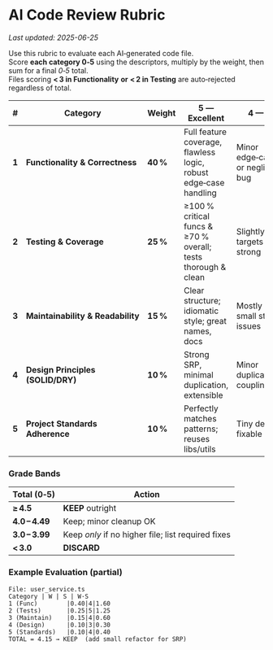 
# AI Code Review Rubric

_Last updated: 2025-06-25_

Use this rubric to evaluate each AI‑generated code file.  
Score **each category 0‑5** using the descriptors, multiply by the weight, then sum for a final _0‑5_ total.  
Files scoring **< 3 in Functionality** **or** **< 2 in Testing** are auto‑rejected regardless of total.

| # | Category | Weight | 5 — Excellent | 4 — Good | 3 — Adequate | 2 — Poor | 1 — Deficient | 0 — Nil/Fail |
|---|----------|--------|---------------|----------|--------------|----------|---------------|--------------|
| **1** | **Functionality & Correctness** | **40 %** | Full feature coverage, flawless logic, robust edge‑case handling | Minor edge‑case gaps or negligible bug | Meets core reqs; some edge cases TBD | Fails req or notable bug | Major features missing | Won’t build/run |
| **2** | **Testing & Coverage** | **25 %** | ≥100 % critical funcs & ≥70 % overall; tests thorough & clean | Slightly < targets but still strong | Tests exist & pass; limited depth | Few tests; superficial cov. | Barely any tests | No tests |
| **3** | **Maintainability & Readability** | **15 %** | Clear structure; idiomatic style; great names, docs | Mostly clean; small style issues | Readable; some clutter/docs gaps | Hard to follow; big funcs | Spaghetti; unreadable | Unmaintainable |
| **4** | **Design Principles (SOLID/DRY)** | **10 %** | Strong SRP, minimal duplication, extensible | Minor duplication/tight coupling | Mostly OK; some smells | Noticeable duplication/rigid | Repeated violations | No discernible design |
| **5** | **Project Standards Adherence** | **10 %** | Perfectly matches patterns; reuses libs/utils | Tiny deviations fixable by lint | Acceptable; several inconsistencies | Ignores many conventions | Contradicts core conventions | Breaks build/lints |

### Grade Bands

| Total (0‑5) | Action |
|-------------|--------|
| **≥ 4.5** | **KEEP** outright |
| **4.0 – 4.49** | Keep; minor cleanup OK |
| **3.0 – 3.99** | Keep *only* if no higher file; list required fixes |
| **< 3.0** | **DISCARD** |

### Example Evaluation (partial)

```
File: user_service.ts
Category | W | S | W·S
1 (Func)        |0.40|4|1.60
2 (Tests)       |0.25|5|1.25
3 (Maintain)    |0.15|4|0.60
4 (Design)      |0.10|3|0.30
5 (Standards)   |0.10|4|0.40
TOTAL = 4.15 → KEEP  (add small refactor for SRP)
```

